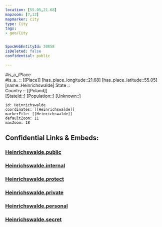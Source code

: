 ```yaml
---
location: [55.05,21.68] 
mapzoom: [7,12] 
mapmarker: city 
type: City
tags:
- geo/City


SpocWebEntityId: 30858
isDeleted: false
confidential: public

---
```

#is_a_/Place  
#is_a_ :: [[Place]] 
[has_place_longitude::21.68] 
[has_place_latitude::55.05] 
[name::Heinrichswalde] 
State ::  
Country :: [[Poland]]  
[StateId::] 
[Population::] 
[Unknown::] 


```leaflet
id: Heinrichswalde
coordinates: [[Heinrichswalde]] 
markerFile: [[Heinrichswalde]] 
defaultZoom: 11 
maxZoom: 18
```


## Confidential Links & Embeds: 

### [Heinrichswalde.public](/_public/\Earth\Continent\Europe\Europe~East\Russia\Russia~NorthWest\Kaliningrad~Oblast\CityHeinrichswalde.public.md) 

### [Heinrichswalde.internal](/_internal/\Earth\Continent\Europe\Europe~East\Russia\Russia~NorthWest\Kaliningrad~Oblast\CityHeinrichswalde.internal.md) 

### [Heinrichswalde.protect](/_protect/\Earth\Continent\Europe\Europe~East\Russia\Russia~NorthWest\Kaliningrad~Oblast\CityHeinrichswalde.protect.md) 

### [Heinrichswalde.private](/_private/\Earth\Continent\Europe\Europe~East\Russia\Russia~NorthWest\Kaliningrad~Oblast\CityHeinrichswalde.private.md) 

### [Heinrichswalde.personal](/_personal/\Earth\Continent\Europe\Europe~East\Russia\Russia~NorthWest\Kaliningrad~Oblast\CityHeinrichswalde.personal.md) 

### [Heinrichswalde.secret](/_secret/\Earth\Continent\Europe\Europe~East\Russia\Russia~NorthWest\Kaliningrad~Oblast\CityHeinrichswalde.secret.md)

